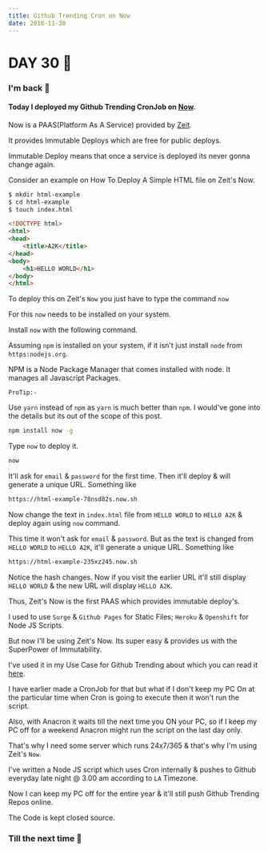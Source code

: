 ```yaml
---
title: Github Trending Cron on Now
date: 2016-11-30
---
```


# DAY 30 👾 

### I'm back 💙

#### Today I deployed my Github Trending CronJob on [Now](https://zeit.co/now).

Now is a PAAS(Platform As A Service) provided by [Zeit](https://zeit.co/).

It provides Immutable Deploys which are free for public deploys.

Immutable Deploy means that once a service is deployed its never gonna change again.

Consider an example on How To Deploy A Simple HTML file on Zeit's Now.

```bash
$ mkdir html-example
$ cd html-example
$ touch index.html
```

```html
<!DOCTYPE html>
<html>
<head>
	<title>A2K</title>
</head>
<body>
	<h1>HELLO WORLD</h1>
</body>
</html>
```

To deploy this on Zeit's `Now` you just have to type the command `now`

For this `now` needs to be installed on your system. 

Install `now` with the following command. 

Assuming `npm` is installed on your system, if it isn't just install `node` from `https:nodejs.org`. 

NPM is a Node Package Manager that comes installed with node. It manages all Javascript Packages. 

`ProTip:-`

 Use `yarn` instead of `npm` as `yarn` is much better than `npm`. I would've gone into the details but its out of the scope of this post.

```bash
npm install now -g
```

Type `now` to deploy it.

```bash
now
```

It'll ask for `email` & `password` for the first time. Then it'll deploy & will generate a unique URL. Something like

```bash
https://html-example-78nsd82s.now.sh
```

Now change the text in `index.html` file from `HELLO WORLD` to `HELLO A2K` & deploy again using `now` command.

This time it won't ask for `email` & `password`. But as the text is changed from `HELLO WORLD` to `HELLO A2K`, it'll generate a unique URL. Something like

```bash
https://html-example-235xz245.now.sh
```

Notice the hash changes. Now if you visit the earlier URL it'll still display `HELLO WORLD` & the new URL will display `HELLO A2K`. 

Thus, Zeit's Now is the first PAAS which provides immutable deploy's. 

I used to use `Surge` & `Github Pages` for Static Files; `Heroku` & `Openshift` for Node JS Scripts.

But now I'll be using Zeit's Now. Its super easy & provides us with the SuperPower of Immutability.

I've used it in my Use Case for Github Trending about which you can read it [here](https://100dayz.js.org/2016/11/11/Run-Github-Trending-Every-3-hours-and-Push-to-Github/).

I have earlier made a CronJob for that but what if I don't keep my PC On at the particular time when Cron is going to execute then it won't run the script.

Also, with Anacron it waits till the next time you ON your PC, so if I keep my PC off for a weekend Anacron might run the script on the last day only.

That's why I need some server which runs 24x7/365 & that's why I'm using Zeit's `Now`.

I've written a Node JS script which uses Cron internally & pushes to Github everyday late night @ 3.00 am according to `LA` Timezone.

Now I can keep my PC off for the entire year & it'll still push Github Trending Repos online. 

The Code is kept closed source.

### Till the next time 👻 
